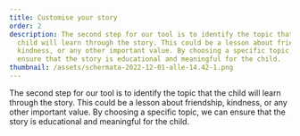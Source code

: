 ```yaml
---
title: Customise your story
order: 2
description: The second step for our tool is to identify the topic that the
  child will learn through the story. This could be a lesson about friendship,
  kindness, or any other important value. By choosing a specific topic, we can
  ensure that the story is educational and meaningful for the child.
thumbnail: /assets/schermata-2022-12-01-alle-14.42-1.png
---
```

The second step for our tool is to identify the topic that the child will learn through the story. This could be a lesson about friendship, kindness, or any other important value. By choosing a specific topic, we can ensure that the story is educational and meaningful for the child.